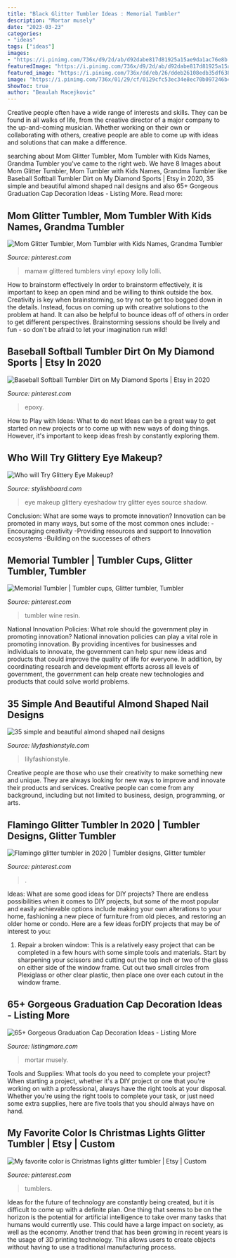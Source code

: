 ```yaml
---
title: "Black Glitter Tumbler Ideas : Memorial Tumbler"
description: "Mortar musely"
date: "2023-03-23"
categories:
- "ideas"
tags: ["ideas"]
images:
- "https://i.pinimg.com/736x/d9/2d/ab/d92dabe817d81925a15ae9da1ac76e8b.jpg"
featuredImage: "https://i.pinimg.com/736x/d9/2d/ab/d92dabe817d81925a15ae9da1ac76e8b.jpg"
featured_image: "https://i.pinimg.com/736x/dd/eb/26/ddeb26108edb35df638f73cf9597f56f.jpg"
image: "https://i.pinimg.com/736x/01/29/cf/0129cfc53ec34e8ec70b097246b42840.jpg"
ShowToc: true
author: "Beaulah Macejkovic"
---
```



Creative people often have a wide range of interests and skills. They can be found in all walks of life, from the creative director of a major company to the up-and-coming musician. Whether working on their own or collaborating with others, creative people are able to come up with ideas and solutions that can make a difference.

	

		
searching about Mom Glitter Tumbler, Mom Tumbler with Kids Names, Grandma Tumbler you've came to the right web. We have 8 Images about Mom Glitter Tumbler, Mom Tumbler with Kids Names, Grandma Tumbler like Baseball Softball Tumbler Dirt on My Diamond Sports | Etsy in 2020, 35 simple and beautiful almond shaped nail designs and also 65+ Gorgeous Graduation Cap Decoration Ideas - Listing More. Read more:
		
    
## Mom Glitter Tumbler, Mom Tumbler With Kids Names, Grandma Tumbler

<img loading=lazy src="https://i.pinimg.com/736x/01/29/cf/0129cfc53ec34e8ec70b097246b42840.jpg" onerror="this.onerror=null;this.src='https://tse1.mm.bing.net/th?id=OIP.y30k6as-geBaXQpUUmK9KwHaJK&amp;pid=15.1';" alt="Mom Glitter Tumbler, Mom Tumbler with Kids Names, Grandma Tumbler">

_Source: pinterest.com_

>mamaw glittered tumblers vinyl epoxy lolly lolli. 

	

How to brainstorm effectively
In order to brainstorm effectively, it is important to keep an open mind and be willing to think outside the box. Creativity is key when brainstorming, so try not to get too bogged down in the details. Instead, focus on coming up with creative solutions to the problem at hand. It can also be helpful to bounce ideas off of others in order to get different perspectives. Brainstorming sessions should be lively and fun - so don't be afraid to let your imagination run wild!

    
## Baseball Softball Tumbler Dirt On My Diamond Sports | Etsy In 2020

<img loading=lazy src="https://i.pinimg.com/736x/dd/eb/26/ddeb26108edb35df638f73cf9597f56f.jpg" onerror="this.onerror=null;this.src='https://tse1.mm.bing.net/th?id=OIP.t8engDAzPAq8PS3kyYBL0wHaJ3&amp;pid=15.1';" alt="Baseball Softball Tumbler Dirt on My Diamond Sports | Etsy in 2020">

_Source: pinterest.com_

>epoxy. 

	

How to Play with Ideas: What to do next
Ideas can be a great way to get started on new projects or to come up with new ways of doing things. However, it's important to keep ideas fresh by constantly exploring them.

    
## Who Will Try Glittery Eye Makeup?

<img loading=lazy src="http://www.stylishboard.com/wp-content/uploads/2013/06/16.jpg" onerror="this.onerror=null;this.src='https://tse4.mm.bing.net/th?id=OIP.x7J3QLvAi9Ryj7IqVe8tPgHaFB&amp;pid=15.1';" alt="Who will Try Glittery Eye Makeup?">

_Source: stylishboard.com_

>eye makeup glittery eyeshadow try glitter eyes source shadow. 

	

Conclusion: What are some ways to promote innovation?
Innovation can be promoted in many ways, but some of the most common ones include: 
-Encouraging creativity 
-Providing resources and support to Innovation ecosystems 
-Building on the successes of others

    
## Memorial Tumbler | Tumbler Cups, Glitter Tumbler, Tumbler

<img loading=lazy src="https://i.pinimg.com/736x/d4/e7/15/d4e71549a52610f9ea9d18cbb4f0c07e.jpg" onerror="this.onerror=null;this.src='https://tse3.mm.bing.net/th?id=OIP.yk8Yfvt3vYTuoIWv9-SQYQHaJ3&amp;pid=15.1';" alt="Memorial Tumbler | Tumbler cups, Glitter tumbler, Tumbler">

_Source: pinterest.com_

>tumbler wine resin. 

	

National Innovation Policies: What role should the government play in promoting innovation?
National innovation policies can play a vital role in promoting innovation. By providing incentives for businesses and individuals to innovate, the government can help spur new ideas and products that could improve the quality of life for everyone. In addition, by coordinating research and development efforts across all levels of government, the government can help create new technologies and products that could solve world problems.

    
## 35 Simple And Beautiful Almond Shaped Nail Designs

<img loading=lazy src="https://lilyfashionstyle.com/wp-content/uploads/2021/04/33-4-768x1152.jpg" onerror="this.onerror=null;this.src='https://tse2.mm.bing.net/th?id=OIP.H3NJWsZhmjR1LTr5k5yDQQHaLH&amp;pid=15.1';" alt="35 simple and beautiful almond shaped nail designs">

_Source: lilyfashionstyle.com_

>lilyfashionstyle. 

	

Creative people are those who use their creativity to make something new and unique. They are always looking for new ways to improve and innovate their products and services. Creative people can come from any background, including but not limited to business, design, programming, or arts.

    
## Flamingo Glitter Tumbler In 2020 | Tumbler Designs, Glitter Tumbler

<img loading=lazy src="https://i.pinimg.com/736x/d9/2d/ab/d92dabe817d81925a15ae9da1ac76e8b.jpg" onerror="this.onerror=null;this.src='https://tse1.mm.bing.net/th?id=OIP.2SfH232nTMIfVdqupcxdsAHaLH&amp;pid=15.1';" alt="Flamingo glitter tumbler in 2020 | Tumbler designs, Glitter tumbler">

_Source: pinterest.com_

>. 

	

Ideas: What are some good ideas for DIY projects?
There are endless possibilities when it comes to DIY projects, but some of the most popular and easily achievable options include making your own alterations to your home, fashioning a new piece of furniture from old pieces, and restoring an older home or condo. Here are a few ideas forDIY projects that may be of interest to you: 
1. Repair a broken window: This is a relatively easy project that can be completed in a few hours with some simple tools and materials. Start by sharpening your scissors and cutting out the top inch or two of the glass on either side of the window frame. Cut out two small circles from Plexiglass or other clear plastic, then place one over each cutout in the window frame.

    
## 65+ Gorgeous Graduation Cap Decoration Ideas - Listing More

<img loading=lazy src="http://listingmore.com/wp-content/uploads/2016/07/graduation-cap-decoration/29-graduation-cap-decoration-ideas.jpg" onerror="this.onerror=null;this.src='https://tse3.mm.bing.net/th?id=OIP.JvpzZgSLjP7zyDM3I24hCAHaJ4&amp;pid=15.1';" alt="65+ Gorgeous Graduation Cap Decoration Ideas - Listing More">

_Source: listingmore.com_

>mortar musely. 

	

Tools and Supplies: What tools do you need to complete your project?
When starting a project, whether it's a DIY project or one that you're working on with a professional, always have the right tools at your disposal. Whether you're using the right tools to complete your task, or just need some extra supplies, here are five tools that you should always have on hand.

    
## My Favorite Color Is Christmas Lights Glitter Tumbler | Etsy | Custom

<img loading=lazy src="https://i.pinimg.com/736x/aa/b2/77/aab277d11f13c0c42154cc24ae93cd19.jpg" onerror="this.onerror=null;this.src='https://tse3.mm.bing.net/th?id=OIP.-8NvjEaTmLTjZPwIaFnRMAHaJ3&amp;pid=15.1';" alt="My favorite color is Christmas lights glitter tumbler | Etsy | Custom">

_Source: pinterest.com_

>tumblers. 

	

Ideas for the future of technology are constantly being created, but it is difficult to come up with a definite plan. One thing that seems to be on the horizon is the potential for artificial intelligence to take over many tasks that humans would currently use. This could have a large impact on society, as well as the economy. Another trend that has been growing in recent years is the usage of 3D printing technology. This allows users to create objects without having to use a traditional manufacturing process.

